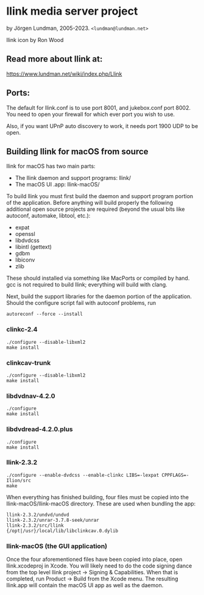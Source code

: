 # llink media server project

by Jörgen Lundman, 2005-2023.
```<lundman@lundman.net>```

llink icon by Ron Wood

## Read more about llink at:
https://www.lundman.net/wiki/index.php/Llink

## Ports:

The default for llink.conf is to use port 8001, and jukebox.conf port
8002. You need to open your firewall for which ever port you wish to
use.

Also, if you want UPnP auto discovery to work, it needs port 1900 UDP
to be open.

## Building llink for macOS from source

llink for macOS has two main parts:

* The llink daemon and support programs: llink/
* The macOS UI .app: llink-macOS/

To build llink you must first build the daemon and support program portion
of the application. Before anything will build properly the following 
additional open source projects are required (beyond the usual bits like 
autoconf, automake, libtool, etc.):

* expat
* openssl
* libdvdcss
* libintl (gettext)
* gdbm
* libiconv 
* zlib

These should installed via something like MacPorts or compiled by hand.
gcc is not required to build llink; everything will build with clang.

Next, build the support libraries for the daemon portion of the
application. Should the configure script fail with autoconf problems, run

```
autoreconf --force --install
```
### clinkc-2.4
```
./configure --disable-libxml2
make install
```
### clinkcav-trunk
```
./configure --disable-libxml2
make install
```
### libdvdnav-4.2.0
```
./configure
make install
```
### libdvdread-4.2.0.plus
```
./configure
make install
```
### llink-2.3.2
```
./configure --enable-dvdcss --enable-clinkc LIBS=-lexpat CPPFLAGS=-Ilion/src
make
```
When everything has finished building, four files must be copied into the 
llink-macOS/llink-macOS directory. These are used when bundling the app:
```
llink-2.3.2/undvd/undvd
llink-2.3.2/unrar-3.7.8-seek/unrar
llink-2.3.2/src/llink 
{/opt|/usr}/local/lib/libclinkcav.0.dylib
```
### llink-macOS (the GUI application)
Once the four aforementioned files have been copied into place, open
llink.xcodeproj in Xcode. You will likely need to do the code signing
dance from the top level llink project -> Signing & Capabilities.
When that is completed, run Product -> Build from the Xcode menu.
The resulting llink.app will contain the macOS UI app as well as the daemon.

